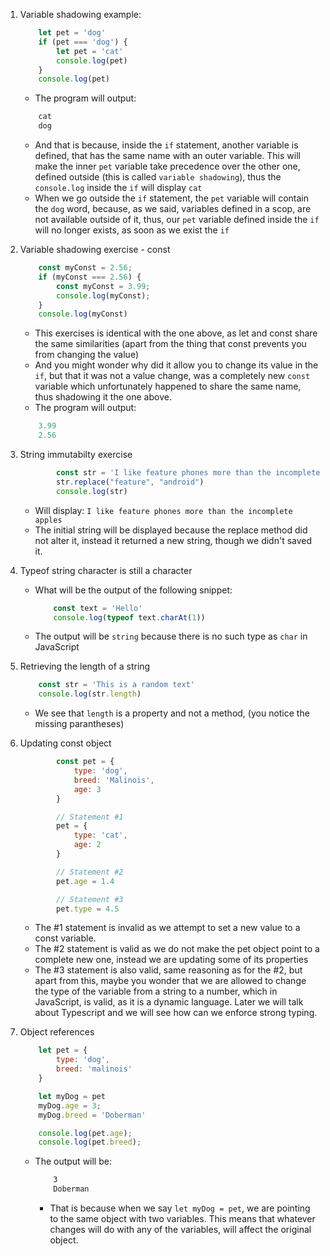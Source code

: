 1. Variable shadowing example:
    ```javascript
        let pet = 'dog'
        if (pet === 'dog') {
            let pet = 'cat'
            console.log(pet)
        }
        console.log(pet)
    ```
    - The program will output:
    ```javascript
        cat
        dog
    ```
    - And that is because, inside the `if` statement, another variable is defined, that has the same name with an outer variable. This will make the inner `pet` variable take precedence over the other one, defined outside (this is called `variable shadowing`), thus the `console.log` inside the `if` will display `cat`
    - When we go outside the `if` statement, the `pet` variable will contain the `dog` word, because, as we said, variables defined in a scop, are not available outside of it, thus, our `pet` variable defined inside the `if` will no longer exists, as soon as we exist the `if`

2. Variable shadowing exercise - const
    ```javascript
        const myConst = 2.56;
        if (myConst === 2.56) {
            const myConst = 3.99;
            console.log(myConst);
        }
        console.log(myConst)
    ```
    - This exercises is identical with the one above, as let and const share the same similarities (apart from the thing that const prevents you from changing the value)
    - And you might wonder why did it allow you to change its value in the `if`, but that it was not a value change, was a completely new `const` variable which unfortunately happened to share the same name, thus shadowing it the one above.
    - The program will output:
    ```javascript
        3.99
        2.56
    ```

3. String immutabilty exercise
    ```javascript
            const str = 'I like feature phones more than the incomplete apples'
            str.replace("feature", "android")
            console.log(str)
    ```
    - Will display: `I like feature phones more than the incomplete apples`
    - The initial string will be displayed because the replace method did not alter it, instead it returned a new string, though we didn't saved it.

4. Typeof string character is still a character
    - What will be the output of the following snippet:
        ```javascript
            const text = 'Hello'
            console.log(typeof text.charAt(1))
        ```
    - The output will be `string` because there is no such type as `char` in JavaScript
5. Retrieving the length of a string
    ```javascript
        const str = 'This is a random text'
        console.log(str.length)
    ```
    - We see that `length` is a property and not a method, (you notice the missing parantheses)

6. Updating const object
    ```javascript
            const pet = {
                type: 'dog',
                breed: 'Malinois',
                age: 3 
            }

            // Statement #1
            pet = {
                type: 'cat',
                age: 2
            }

            // Statement #2
            pet.age = 1.4

            // Statement #3
            pet.type = 4.5
    ```
    - The #1 statement is invalid as we attempt to set a new value to a const variable.
    - The #2 statement is valid as we do not make the pet object point to a complete new one, instead we are updating some of its properties
    - The #3 statement is also valid, same reasoning as for the #2, but apart from this, maybe you wonder that we are allowed to change the type of the variable from a string to a number, which in JavaScript, is valid, as it is a dynamic language. Later we will talk about Typescript and we will see how can we enforce strong typing.


7. Object references
    ```javascript
        let pet = {
            type: 'dog',
            breed: 'malinois'
        }

        let myDog = pet
        myDog.age = 3;
        myDog.breed = 'Doberman'

        console.log(pet.age);
        console.log(pet.breed);
    ```
    - The output will be:
        ```bash
            3
            Doberman
        ```
        - That is because when we say `let myDog = pet`, we are pointing to the same object with two variables. This means that whatever changes will do with any of the variables, will affect the original object.